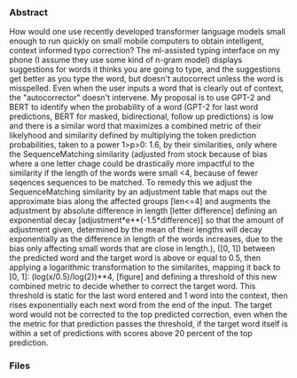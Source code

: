 ### Abstract
How would one use recently developed transformer language models small enough to run quickly on small mobile computers to obtain intelligent, context informed typo correction? The ml-assisted typing interface on my phone (I assume they use some kind of n-gram model) displays suggestions for words it thinks you are going to type, and the suggestions get better as you type the word, but doesn't autocorrect unless the word is misspelled. Even when the user inputs a word that is clearly out of context, the "autocorrector" doesn't intervene. My proposal is to use GPT-2 and BERT to identify when the probability of a word (GPT-2 for last word predictions, BERT for masked, bidirectional, follow up predictions) is low and there is a similar word that maximizes a combined metric of their likelyhood and similarity defined by multiplying the token prediction probabilities, taken to a power 1>p>0: 1.6, by their similarities, only where the SequenceMatching similarity (adjusted from stock because of bias where a one letter chage could be drastically more impactful to the similarity if the length of the words were small <4, because of fewer seqences sequences to be matched. To remedy this we adjust the SequenceMatching similarity by an adjustment table that maps out the approximate bias along the affected groups [len<=4] and augments the adjustment by absolute difference in length [letter difference] defining an exponential decay [adjustment\*e**(-1.5*difference)] so that the amount of adjustment given, determined by the mean of their lengths will decay exponentially as the difference in length of the words increases, due to the bias only affecting small words that are close in length.), ([0, 1]) between the predicted word and the target word is above or equal to 0.5, then applying a logarithmic transformation to the similarites, mapping it back to [0, 1]: (log(x/0.5)/log(2))**4, [figure] and defining a threshold of this new combined metric to decide whether to correct the target word. This threshold is static for the last word entered and 1 word into the context, then rises exponentially each next word from the end of the input. The target word would not be corrected to the top predicted correction, even when the the metric for that prediction passes the threshold, if the target word itself is within a set of predictions with scores above 20 percent of the top prediction.

### Files
